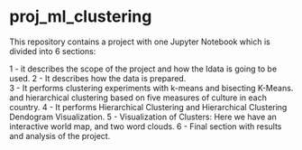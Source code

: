 # proj_ml_clustering

This repository contains a project with one Jupyter Notebook which is divided into 6 sections:

1 - it describes the scope of the project and how the Idata is going to be used. 
2 - It describes how the data is prepared.  
3 - It performs clustering experiments  with k-means and bisecting K-Means. and hierarchical clustering based on five measures of culture in each country.
4 - It performs Hierarchical Clustering and Hierarchical Clustering Dendogram Visualization.
5 - Visualization of Clusters: Here we have an interactive world map, and two word clouds. 
6 - Final section with results and analysis of the project.